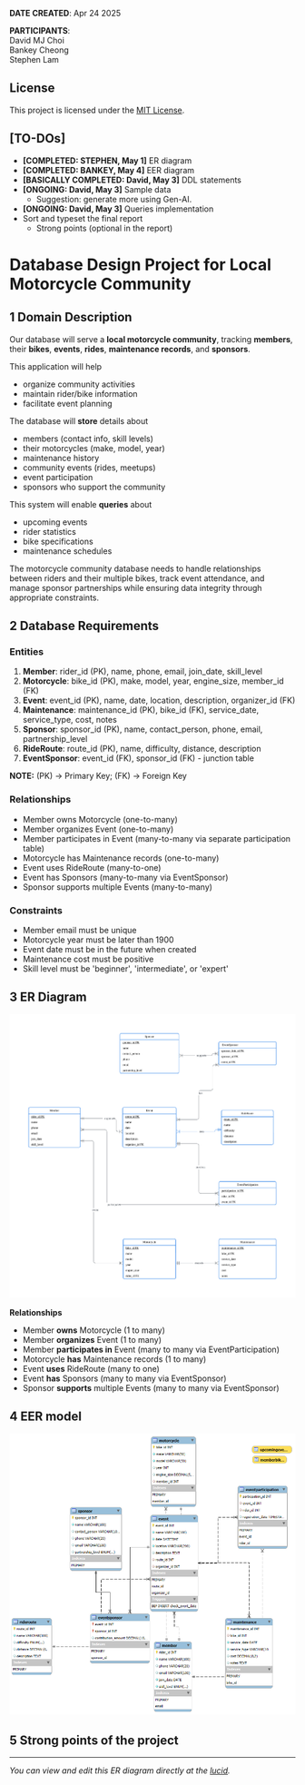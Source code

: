 **DATE CREATED**: Apr 24 2025      

**PARTICIPANTS**:<br>
David MJ Choi<br>
Bankey Cheong<br>
Stephen Lam

## License
This project is licensed under the [MIT License](https://mit-license.org).

## **[TO-DOs]**
* **[COMPLETED: STEPHEN, May 1]** ER diagram
* **[COMPLETED: BANKEY, May 4]** EER diagram
* **[BASICALLY COMPLETED: David, May 3]** DDL statements
* **[ONGOING: David, May 3]** Sample data
    * Suggestion: generate more using Gen-AI.
* **[ONGOING: David, May 3]** Queries implementation
* Sort and typeset the final report
    * Strong points (optional in the report)

# Database Design Project for Local Motorcycle Community

## 1 Domain Description

Our database will serve a **local motorcycle community**, tracking **members**, their **bikes**, **events**, **rides**, **maintenance records**, and **sponsors**.

This application will help 
* organize community activities
* maintain rider/bike information
* facilitate event planning 
  

The database will **store** details about 
* members (contact info, skill levels)
* their motorcycles (make, model, year)
* maintenance history
* community events (rides, meetups)
* event participation
* sponsors who support the community

This system will enable **queries** about 
* upcoming events
* rider statistics
* bike specifications
* maintenance schedules 

The motorcycle community database needs to handle relationships between riders and their multiple bikes, track event attendance, and manage sponsor partnerships while ensuring data integrity through appropriate constraints.

## 2 Database Requirements
### Entities
1. **Member**: rider_id (PK), name, phone, email, join_date, skill_level
2. **Motorcycle**: bike_id (PK), make, model, year, engine_size, member_id (FK)
3. **Event**: event_id (PK), name, date, location, description, organizer_id (FK)
4. **Maintenance**: maintenance_id (PK), bike_id (FK), service_date, service_type, cost, notes
5. **Sponsor**: sponsor_id (PK), name, contact_person, phone, email, partnership_level
6. **RideRoute**: route_id (PK), name, difficulty, distance, description
7. **EventSponsor**: event_id (FK), sponsor_id (FK) - junction table

**NOTE:** (PK) -> Primary Key; (FK) -> Foreign Key

### Relationships
- Member owns Motorcycle (one-to-many)
- Member organizes Event (one-to-many)
- Member participates in Event (many-to-many via separate participation table)
- Motorcycle has Maintenance records (one-to-many)
- Event uses RideRoute (many-to-one)
- Event has Sponsors (many-to-many via EventSponsor)
- Sponsor supports multiple Events (many-to-many)

### Constraints
- Member email must be unique
- Motorcycle year must be later than 1900
- Event date must be in the future when created
- Maintenance cost must be positive
- Skill level must be 'beginner', 'intermediate', or 'expert'





## 3 ER Diagram



![ER_diagram](./ER_diagram.png)



**Relationships**

- Member **owns** Motorcycle (1 to many)
- Member **organizes** Event (1 to many)
- Member **participates in** Event (many to many via EventParticipation)
- Motorcycle **has** Maintenance records (1 to many)
- Event **uses** RideRoute (many to one)
- Event **has** Sponsors (many to many via EventSponsor)
- Sponsor **supports** multiple Events (many to many via EventSponsor)

## 4 EER model


![ER_diagram](./EER_diagram.png)


## 5 Strong points of the project



-- --

*You can view and edit this ER diagram directly at the [lucid](https://lucid.app/lucidchart/6688c01e-cea6-4ec4-8315-8dac2a079742/edit?viewport_loc=-648%2C849%2C3332%2C1374%2C0_0&invitationId=inv_cd8cc2fc-ff14-42d8-a774-647c008aabea).*
